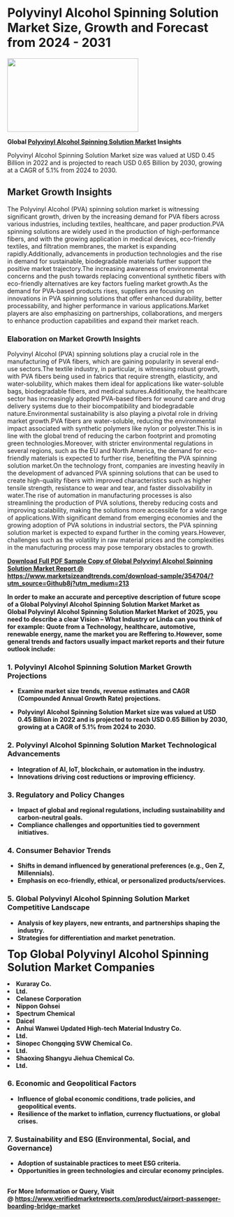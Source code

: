 <H1>Polyvinyl Alcohol Spinning Solution Market Size, Growth and Forecast from 2024 - 2031</H1><img class="aligncenter size-medium wp-image-584254" src="https://thirdeyenews.in/wp-content/uploads/2024/09/Global-Market-Research-300x168.jpeg" alt="" width="300" height="168" /><p><strong>Global&nbsp;<a href="https://www.marketsizeandtrends.com/download-sample/354704/?utm_source=Github8j?utm_medium=213">Polyvinyl Alcohol Spinning Solution Market</a> Insights</strong></p><p>Polyvinyl Alcohol Spinning Solution Market size was valued at USD 0.45 Billion in 2022 and is projected to reach USD 0.65 Billion by 2030, growing at a CAGR of 5.1% from 2024 to 2030.</p><p><h2>Market Growth Insights</h2> <p>The Polyvinyl Alcohol (PVA) spinning solution market is witnessing significant growth, driven by the increasing demand for PVA fibers across various industries, including textiles, healthcare, and paper production.PVA spinning solutions are widely used in the production of high-performance fibers, and with the growing application in medical devices, eco-friendly textiles, and filtration membranes, the market is expanding rapidly.Additionally, advancements in production technologies and the rise in demand for sustainable, biodegradable materials further support the positive market trajectory.The increasing awareness of environmental concerns and the push towards replacing conventional synthetic fibers with eco-friendly alternatives are key factors fueling market growth.As the demand for PVA-based products rises, suppliers are focusing on innovations in PVA spinning solutions that offer enhanced durability, better processability, and higher performance in various applications.Market players are also emphasizing on partnerships, collaborations, and mergers to enhance production capabilities and expand their market reach.</p> <p><strong><a href="#"></a></strong></p> <h3>Elaboration on Market Growth Insights</h3> <p>Polyvinyl Alcohol (PVA) spinning solutions play a crucial role in the manufacturing of PVA fibers, which are gaining popularity in several end-use sectors.The textile industry, in particular, is witnessing robust growth, with PVA fibers being used in fabrics that require strength, elasticity, and water-solubility, which makes them ideal for applications like water-soluble bags, biodegradable fibers, and medical sutures.Additionally, the healthcare sector has increasingly adopted PVA-based fibers for wound care and drug delivery systems due to their biocompatibility and biodegradable nature.Environmental sustainability is also playing a pivotal role in driving market growth.PVA fibers are water-soluble, reducing the environmental impact associated with synthetic polymers like nylon or polyester.This is in line with the global trend of reducing the carbon footprint and promoting green technologies.Moreover, with stricter environmental regulations in several regions, such as the EU and North America, the demand for eco-friendly materials is expected to further rise, benefiting the PVA spinning solution market.On the technology front, companies are investing heavily in the development of advanced PVA spinning solutions that can be used to create high-quality fibers with improved characteristics such as higher tensile strength, resistance to wear and tear, and faster dissolvability in water.The rise of automation in manufacturing processes is also streamlining the production of PVA solutions, thereby reducing costs and improving scalability, making the solutions more accessible for a wide range of applications.With significant demand from emerging economies and the growing adoption of PVA solutions in industrial sectors, the PVA spinning solution market is expected to expand further in the coming years.However, challenges such as the volatility in raw material prices and the complexities in the manufacturing process may pose temporary obstacles to growth.</p> <p><strong><a href="#"></p><p><span class=""><strong>Download Full PDF Sample Copy of Global Polyvinyl Alcohol Spinning Solution Market Report</strong> @ <a href="https://www.marketsizeandtrends.com/download-sample/354704/?utm_source=Github8j?utm_medium=213" target="_blank">https://www.marketsizeandtrends.com/download-sample/354704/?utm_source=Github8j?utm_medium=213</a></span></p><p>In order to make an accurate and perceptive description of future scope of a Global&nbsp;Polyvinyl Alcohol Spinning Solution Market Market as Global&nbsp;Polyvinyl Alcohol Spinning Solution Market Market of 2025, you need to describe a clear Vision &ndash; What Industry or Linda can you think of for example: Quote from a Technology, healthcare, automotive, renewable energy, name the market you are Reffering to.However, some general trends and factors usually impact market reports and their future outlook include:</p><h3>1.&nbsp;<strong>Polyvinyl Alcohol Spinning Solution Market Growth Projections</strong></h3><ul><li>Examine market size trends, revenue estimates and CAGR (Compounded Annual Growth Rate) projections.</li><li><p>Polyvinyl Alcohol Spinning Solution Market size was valued at USD 0.45 Billion in 2022 and is projected to reach USD 0.65 Billion by 2030, growing at a CAGR of 5.1% from 2024 to 2030.</p></li></ul><h3>2.&nbsp;<strong>Polyvinyl Alcohol Spinning Solution Market Technological Advancements</strong></h3><ul><li>Integration of AI, IoT, blockchain, or automation in the industry.</li><li>Innovations driving cost reductions or improving efficiency.</li></ul><h3>3.&nbsp;<strong>Regulatory and Policy Changes</strong></h3><ul><li>Impact of global and regional regulations, including sustainability and carbon-neutral goals.</li><li>Compliance challenges and opportunities tied to government initiatives.</li></ul><h3>4.&nbsp;<strong>Consumer Behavior Trends</strong></h3><ul><li>Shifts in demand influenced by generational preferences (e.g., Gen Z, Millennials).</li><li>Emphasis on eco-friendly, ethical, or personalized products/services.</li></ul><h3>5.&nbsp;<strong>Global Polyvinyl Alcohol Spinning Solution Market Competitive Landscape</strong></h3><ul><li>Analysis of key players, new entrants, and partnerships shaping the industry.</li><li>Strategies for differentiation and market penetration.</li></ul><p data-pm-slice="1 1 []"><span style="color: inherit; font-family: inherit; font-size: 25px;">Top Global Polyvinyl Alcohol Spinning Solution Market Companies</span></p><div class="" data-test-id=""><p><li>Kuraray Co.</li><li> Ltd.</li><li> Celanese Corporation</li><li> Nippon Gohsei</li><li> Spectrum Chemical</li><li> Daicel</li><li> Anhui Wanwei Updated High-tech Material Industry Co.</li><li>Ltd.</li><li> Sinopec Chongqing SVW Chemical Co.</li><li>Ltd.</li><li> Shaoxing Shangyu Jiehua Chemical Co.</li><li> Ltd.</li></p></div><h3>6.&nbsp;<strong>Economic and Geopolitical Factors</strong></h3><ul><li>Influence of global economic conditions, trade policies, and geopolitical events.</li><li>Resilience of the market to inflation, currency fluctuations, or global crises.</li></ul><h3>7.&nbsp;<strong>Sustainability and ESG (Environmental, Social, and Governance)</strong></h3><ul><li>Adoption of sustainable practices to meet ESG criteria.</li><li>Opportunities in green technologies and circular economy principles.</li></ul><h2><strong style="font-size: 14px;">For More Information or Query, Visit @&nbsp;</strong><a style="background-color: #ffffff; font-size: 14px;" href="https://www.marketsizeandtrends.com/report/polyvinyl-alcohol-spinning-solution-market/" target="_blank">https://www.verifiedmarketreports.com/product/airport-passenger-boarding-bridge-market</a></h2>